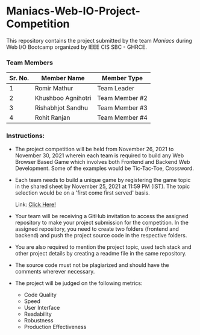 # Maniacs-Web-IO-Project-Competition

This repository contains the project submitted by the team *Maniacs* during Web I/O Bootcamp organized by IEEE CIS SBC - GHRCE.

### Team Members

|Sr. No. |Member Name            | Member Type             |
|--------|-----------------------|-------------------------|
|1       |Romir Mathur           |Team Leader              |
|2       |Khushboo Agnihotri     |Team Member #2           |
|3       |Rishabhjot Sandhu      |Team Member #3           |
|4       |Rohit Ranjan           |Team Member #4           |

### Instructions:

- The project competition will be held from November 26, 2021 to November 30, 2021 wherein each team is required to build any Web Browser Based Game which involves both Frontend and Backend Web Development. Some of the examples would be Tic-Tac-Toe, Crossword.
- Each team needs to build a unique game by registering the game topic in the shared sheet by November 25, 2021 at 11:59 PM (IST). The topic selection would be on a 'first come first served' basis.

  Link: [Click Here!](https://docs.google.com/spreadsheets/d/1yqvZdtC4mTmZgTZMHPnqaO75P9_mDnetDTYKULHIBZw/edit#gid=0)
- Your team will be receiving a GitHub invitation to access the assigned repository to make your project submission for the competition. In the assigned repository, you need to create two folders (frontend and backend) and push the project source code in the respective folders.
- You are also required to mention the project topic, used tech stack and other project details by creating a readme file in the same repository. 
- The source code must not be plagiarized and should have the comments wherever necessary.
- The project will be judged on the following metrics:
   - Code Quality
   - Speed
   - User Interface
   - Readability
   - Robustness
   - Production Effectiveness
